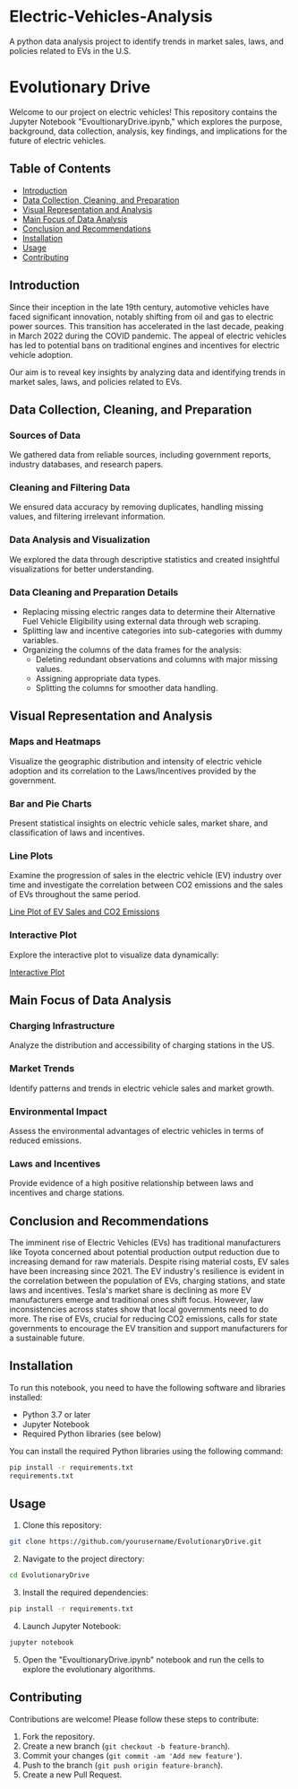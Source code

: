 # Electric-Vehicles-Analysis
A python data analysis project to identify trends in market sales, laws, and policies related to EVs in the U.S.
# Evolutionary Drive

Welcome to our project on electric vehicles! This repository contains the Jupyter Notebook "EvoultionaryDrive.ipynb," which explores the purpose, background, data collection, analysis, key findings, and implications for the future of electric vehicles.

## Table of Contents

- [Introduction](#introduction)
- [Data Collection, Cleaning, and Preparation](#data-collection-cleaning-and-preparation)
- [Visual Representation and Analysis](#visual-representation-and-analysis)
- [Main Focus of Data Analysis](#main-focus-of-data-analysis)
- [Conclusion and Recommendations](#conclusion-and-recommendations)
- [Installation](#installation)
- [Usage](#usage)
- [Contributing](#contributing)

## Introduction

Since their inception in the late 19th century, automotive vehicles have faced significant innovation, notably shifting from oil and gas to electric power sources. This transition has accelerated in the last decade, peaking in March 2022 during the COVID pandemic. The appeal of electric vehicles has led to potential bans on traditional engines and incentives for electric vehicle adoption.

Our aim is to reveal key insights by analyzing data and identifying trends in market sales, laws, and policies related to EVs.

## Data Collection, Cleaning, and Preparation

### Sources of Data

We gathered data from reliable sources, including government reports, industry databases, and research papers.

### Cleaning and Filtering Data

We ensured data accuracy by removing duplicates, handling missing values, and filtering irrelevant information.

### Data Analysis and Visualization

We explored the data through descriptive statistics and created insightful visualizations for better understanding.

### Data Cleaning and Preparation Details

- Replacing missing electric ranges data to determine their Alternative Fuel Vehicle Eligibility using external data through web scraping.
- Splitting law and incentive categories into sub-categories with dummy variables.
- Organizing the columns of the data frames for the analysis:
  - Deleting redundant observations and columns with major missing values.
  - Assigning appropriate data types.
  - Splitting the columns for smoother data handling.

## Visual Representation and Analysis

### Maps and Heatmaps

Visualize the geographic distribution and intensity of electric vehicle adoption and its correlation to the Laws/Incentives provided by the government.

### Bar and Pie Charts

Present statistical insights on electric vehicle sales, market share, and classification of laws and incentives.

### Line Plots

Examine the progression of sales in the electric vehicle (EV) industry over time and investigate the correlation between CO2 emissions and the sales of EVs throughout the same period.

[Line Plot of EV Sales and CO2 Emissions](https://github.com/arhabhasan/Electric-Vehicles-Analysis/blob/main/line_plot_image.png)

### Interactive Plot

Explore the interactive plot to visualize data dynamically:

[Interactive Plot](https://github.com/arhabhasan/Electric-Vehicles-Analysis/blob/main/dynamic_EV_map.html)

## Main Focus of Data Analysis

### Charging Infrastructure

Analyze the distribution and accessibility of charging stations in the US.

### Market Trends

Identify patterns and trends in electric vehicle sales and market growth.

### Environmental Impact

Assess the environmental advantages of electric vehicles in terms of reduced emissions.

### Laws and Incentives

Provide evidence of a high positive relationship between laws and incentives and charge stations.

## Conclusion and Recommendations

The imminent rise of Electric Vehicles (EVs) has traditional manufacturers like Toyota concerned about potential production output reduction due to increasing demand for raw materials. Despite rising material costs, EV sales have been increasing since 2021. The EV industry's resilience is evident in the correlation between the population of EVs, charging stations, and state laws and incentives. Tesla's market share is declining as more EV manufacturers emerge and traditional ones shift focus. However, law inconsistencies across states show that local governments need to do more. The rise of EVs, crucial for reducing CO2 emissions, calls for state governments to encourage the EV transition and support manufacturers for a sustainable future.

## Installation

To run this notebook, you need to have the following software and libraries installed:

- Python 3.7 or later
- Jupyter Notebook
- Required Python libraries (see below)

You can install the required Python libraries using the following command:

```bash
pip install -r requirements.txt
requirements.txt
```

## Usage

1. Clone this repository:

```bash
git clone https://github.com/yourusername/EvolutionaryDrive.git
```

2. Navigate to the project directory:

```bash
cd EvolutionaryDrive
```

3. Install the required dependencies:

```bash
pip install -r requirements.txt
```

4. Launch Jupyter Notebook:

```bash
jupyter notebook
```

5. Open the "EvoultionaryDrive.ipynb" notebook and run the cells to explore the evolutionary algorithms.

## Contributing

Contributions are welcome! Please follow these steps to contribute:

1. Fork the repository.
2. Create a new branch (`git checkout -b feature-branch`).
3. Commit your changes (`git commit -am 'Add new feature'`).
4. Push to the branch (`git push origin feature-branch`).
5. Create a new Pull Request.


